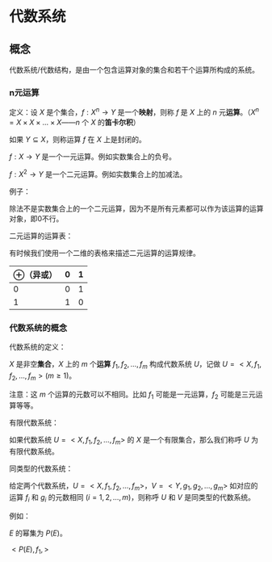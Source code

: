 # 代数系统

## 概念

代数系统/代数结构，是由一个包含运算对象的集合和若干个运算所构成的系统。

### n元运算

定义：设 $X$ 是个集合，$f:X^n \rightarrow Y$ 是一个**映射**，则称 $f$ 是 $X$ 上的 $n$ 元**运算**。（$X^n=X \times X \times \dots \times X$——$n$ 个 $X$ 的**笛卡尔积**）

如果 $Y \subseteq X$，则称运算 $f$ 在 $X$ 上是封闭的。

$f:X \rightarrow Y$ 是一个一元运算。例如实数集合上的负号。

$f:X^2 \rightarrow Y$ 是一个二元运算。例如实数集合上的加减法。

例子：

除法不是实数集合上的一个二元运算，因为不是所有元素都可以作为该运算的运算对象，即0不行。

二元运算的运算表：

有时候我们使用一个二维的表格来描述二元运算的运算规律。

|$\oplus$（异或）|0|1|
|-|-|-|
|0|0|1|
|1|1|0|

### 代数系统的概念

代数系统的定义：

$X$ 是非空**集合**，$X$ 上的 $m$ 个**运算** $f_1,f_2,\dots,f_m$ 构成代数系统 $U$，记做 $U=<X,f_1,f_2,\dots,f_m>(m \geq 1)$。

注意：这 $m$ 个运算的元数可以不相同。比如 $f_1$ 可能是一元运算，$f_2$ 可能是三元运算等等。

有限代数系统：

如果代数系统 $U=<X,f_1,f_2,\dots,f_m>$ 的 $X$ 是一个有限集合，那么我们称呼 $U$ 为有限代数系统。

同类型的代数系统：

给定两个代数系统，$U=<X,f_1,f_2,\dots,f_m>$，$V=<Y,g_1,g_2,\dots,g_m>$ 如对应的运算 $f_i$ 和 $g_i$ 的元数相同 $(i=1,2,\dots,m)$，则称呼 $U$ 和 $V$ 是同类型的代数系统。

例如：

$E$ 的幂集为 $P(E)$。


$<P(E),f_1, >$